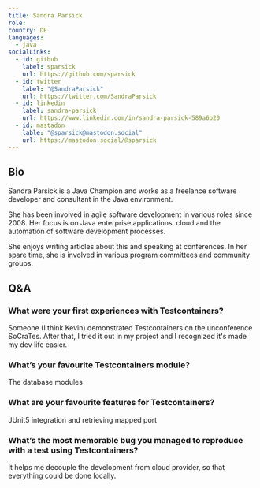 ```yaml
---
title: Sandra Parsick
role: 
country: DE
languages:
  - java
socialLinks:
  - id: github
    label: sparsick
    url: https://github.com/sparsick
  - id: twitter
    label: "@SandraParsick"
    url: https://twitter.com/SandraParsick
  - id: linkedin
    label: sandra-parsick
    url: https://www.linkedin.com/in/sandra-parsick-589a6b20
  - id: mastadon
    lable: "@sparsick@mastodon.social"
    url: https://mastodon.social/@sparsick
---
```

## Bio
Sandra Parsick is a Java Champion and works as a freelance software developer and consultant in the Java environment. 

She has been involved in agile software development in various roles since 2008. Her focus is on Java enterprise applications, cloud and the automation of software development processes. 

She enjoys writing articles about this and speaking at conferences. In her spare time, she is involved in various program committees and community groups.

## Q&A
### What were your first experiences with Testcontainers?
Someone (I think Kevin) demonstrated Testcontainers on the unconference SoCraTes. After that, I tried it out in my project and I recognized it's made my dev life easier.

### What’s your favourite Testcontainers module?
The database modules

### What are your favourite features for Testcontainers?
JUnit5 integration and retrieving mapped port

### What’s the most memorable bug you managed to reproduce with a test using Testcontainers?
It helps me decouple the development from cloud provider, so that everything could be done locally.